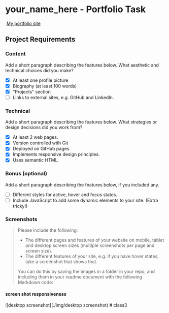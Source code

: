 # your_name_here - Portfolio Task

​
[My portfolio site](https://salem-codes.github.io/)
​

## Project Requirements

### Content

Add a short paragraph describing the features below. What aesthetic and technical choices did you make?

- [x] At least one profile picture
- [x] Biography (at least 100 words)
- [x] "Projects" section
- [ ] Links to external sites, e.g. GitHub and LinkedIn.
      ​

### Technical

Add a short paragraph describing the features below. What strategies or design decisions did you work from?

- [x] At least 2 web pages.
- [x] Version controlled with Git
- [x] Deployed on GitHub pages.
- [x] Implements responsive design principles.
- [x] Uses semantic HTML.

### Bonus (optional)

Add a short paragraph describing the features below, if you included any.

- [ ] Different styles for active, hover and focus states.
- [ ] Include JavaScript to add some dynamic elements to your site. (Extra tricky!)
      ​

### Screenshots

> Please include the following:
>
> - The different pages and features of your website on mobile, tablet and desktop screen sizes (multiple screenshots per page and screen size).
> - The different features of your site, e.g. if you have hover states, take a screenshot that shows that.
>
> You can do this by saving the images in a folder in your repo, and including them in your readme document with the following Markdown code:

#### screen shot responsiveness

![desktop screenshot](./img/desktop screenshot)
#   c l a s s 3 
 
 
